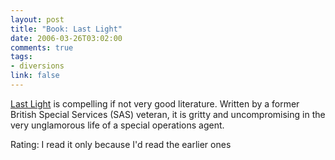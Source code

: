 ```yaml
--- 
layout: post
title: "Book: Last Light"
date: 2006-03-26T03:02:00
comments: true
tags:
- diversions
link: false
---
```

<a href="http://www.amazon.com/gp/product/074340629X/qid=1143427562/sr=2-3/ref=pd_bbs_b_2_3/103-1777557-8386232?s=books&v=glance&n=283155" title="Last Light">Last Light</a> is compelling if not very good literature. Written by a former British Special Services (SAS) veteran, it is gritty and uncompromising in the very unglamorous life of a special operations agent.

Rating: I read it only because I'd read the earlier ones
